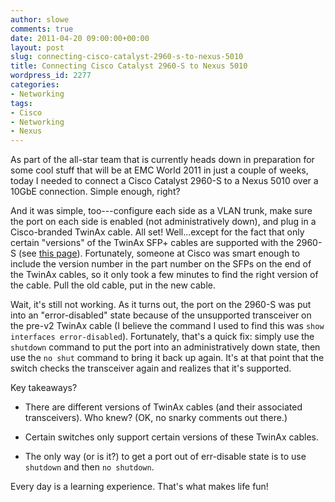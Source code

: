 ```yaml
---
author: slowe
comments: true
date: 2011-04-20 09:00:00+00:00
layout: post
slug: connecting-cisco-catalyst-2960-s-to-nexus-5010
title: Connecting Cisco Catalyst 2960-S to Nexus 5010
wordpress_id: 2277
categories:
- Networking
tags:
- Cisco
- Networking
- Nexus
---
```


As part of the all-star team that is currently heads down in preparation for some cool stuff that will be at EMC World 2011 in just a couple of weeks, today I needed to connect a Cisco Catalyst 2960-S to a Nexus 5010 over a 10GbE connection. Simple enough, right?

And it was simple, too---configure each side as a VLAN trunk, make sure the port on each side is enabled (not administratively down), and plug in a Cisco-branded TwinAx cable. All set! Well...except for the fact that only certain "versions" of the TwinAx SFP+ cables are supported with the 2960-S (see [this page](http://www.cisco.com/en/US/docs/interfaces_modules/transceiver_modules/compatibility/matrix/OL_6974.html)). Fortunately, someone at Cisco was smart enough to include the version number in the part number on the SFPs on the end of the TwinAx cables, so it only took a few minutes to find the right version of the cable. Pull the old cable, put in the new cable.

Wait, it's still not working. As it turns out, the port on the 2960-S was put into an "error-disabled" state because of the unsupported transceiver on the pre-v2 TwinAx cable (I believe the command I used to find this was `show interfaces error-disabled`). Fortunately, that's a quick fix: simply use the `shutdown` command to put the port into an administratively down state, then use the `no shut` command to bring it back up again. It's at that point that the switch checks the transceiver again and realizes that it's supported.

Key takeaways?

* There are different versions of TwinAx cables (and their associated transceivers). Who knew? (OK, no snarky comments out there.)

* Certain switches only support certain versions of these TwinAx cables.

* The only way (or is it?) to get a port out of err-disable state is to use `shutdown` and then `no shutdown`.

Every day is a learning experience. That's what makes life fun!
